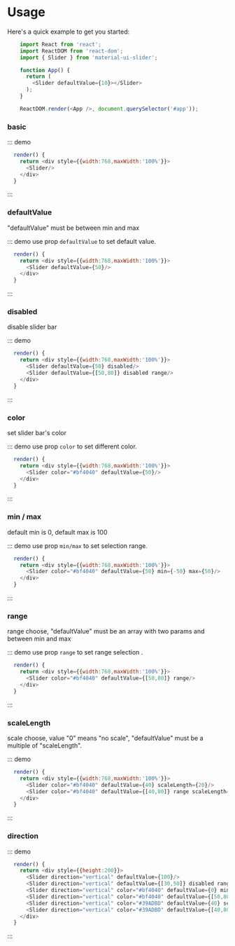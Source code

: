 

# Usage

Here's a quick example to get you started:

``` javascript
    import React from 'react';
    import ReactDOM from 'react-dom';
    import { Slider } from 'material-ui-slider';

    function App() {
      return (
        <Slider defaultValue={10}></Slider>
      );
    }

    ReactDOM.render(<App />, document.querySelector('#app'));
```

### basic

::: demo 
``` javascript
  render() {
    return <div style={{width:768,maxWidth:'100%'}}>
      <Slider/>   
    </div>
  }
```
:::

### defaultValue

"defaultValue" must be between min and max

::: demo use prop `defaultValue` to set default value.

``` javascript
  render() {
    return <div style={{width:768,maxWidth:'100%'}}>
      <Slider defaultValue={50}/>   
    </div>
  }
```
:::

### disabled
disable slider bar

::: demo
``` javascript
  render() {
    return <div style={{width:768,maxWidth:'100%'}}>
      <Slider defaultValue={50} disabled/>   
      <Slider defaultValue={[50,80]} disabled range/>   
    </div>
  }
```
:::

### color
set slider bar's color

::: demo use prop `color` to set different color.
``` javascript
  render() {
    return <div style={{width:768,maxWidth:'100%'}}>
      <Slider color="#bf4040" defaultValue={50}/>   
    </div>
  }
```
:::

### min / max
default min is 0, default max is 100

::: demo use prop `min/max` to set selection range.
``` javascript
  render() {
    return <div style={{width:768,maxWidth:'100%'}}>
      <Slider color="#bf4040" defaultValue={50} min={-50} max={50}/>   
    </div>
  }
```
:::

### range
range choose, "defaultValue" must be an array with two params and between min and max

::: demo use prop `range` to set range selection .
``` javascript
  render() {
    return <div style={{width:768,maxWidth:'100%'}}>
      <Slider color="#bf4040" defaultValue={[50,80]} range/>   
    </div>
  }
```
:::

### scaleLength
scale choose, value "0" means "no scale", "defaultValue" must be a multiple of "scaleLength".

::: demo 
``` javascript
  render() {
    return <div style={{width:768,maxWidth:'100%'}}>
      <Slider color="#bf4040" defaultValue={40} scaleLength={20}/>   
      <Slider color="#bf4040" defaultValue={[40,80]} range scaleLength={20}/>   
    </div>
  }
```
:::

### direction

::: demo 
``` javascript
  render() {
    return <div style={{height:200}}>
      <Slider direction="vertical" defaultValue={100}/>     
      <Slider direction="vertical" defaultValue={[30,50]} disabled range/>   
      <Slider direction="vertical" color="#bf4040" defaultValue={0} min={-50} max={50}/>   
      <Slider direction="vertical" color="#bf4040" defaultValue={[50,80]} range/>   
      <Slider direction="vertical" color="#39ADBD" defaultValue={40} scaleLength={20}/>   
      <Slider direction="vertical" color="#39ADBD" defaultValue={[40,80]} range scaleLength={20}/>   
    </div>
  }
```
:::





